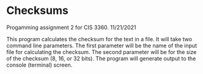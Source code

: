# Checksums
Progamming assignment 2 for CIS 3360. 11/21/2021

This program calculates the checksum for the text in a file. It will take two command line parameters. 
The first parameter will be the name of the input file for calculating the checksum.
The second parameter will be for the size of the checksum (8, 16, or 32 bits).
The program will generate output to the console (terminal) screen. 
